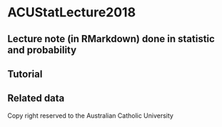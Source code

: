 # ACUStatLecture2018

## Lecture note (in RMarkdown) done in statistic and probability

## Tutorial

## Related data

Copy right reserved to the Australian Catholic University